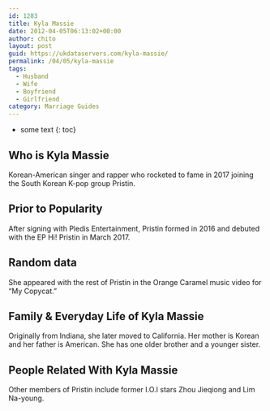 ```yaml
---
id: 1283
title: Kyla Massie
date: 2012-04-05T06:13:02+00:00
author: chito
layout: post
guid: https://ukdataservers.com/kyla-massie/
permalink: /04/05/kyla-massie
tags:
  - Husband
  - Wife
  - Boyfriend
  - Girlfriend
category: Marriage Guides
---
```


* some text
{: toc}
          
          
## Who is  Kyla Massie
                  
                  
                  
Korean-American singer and rapper who rocketed to fame in 2017 joining the South Korean K-pop group Pristin.
                  
                
                
                
## Prior to Popularity 
                  
                  
                  
After signing with Pledis Entertainment, Pristin formed in 2016 and debuted with the EP Hi! Pristin in March 2017.
                  
                
                
                
## Random data 
                  
                  
                  
She appeared with the rest of Pristin in the Orange Caramel music video for &#8220;My Copycat.&#8221;
                  
                
                
                
## Family & Everyday Life of Kyla Massie
                  
                  
                  
Originally from Indiana, she later moved to California. Her mother is Korean and her father is American. She has one older brother and a younger sister.
                  
                
                
                
## People Related With  Kyla Massie
                  
                  
                  
Other members of Pristin include former I.O.I stars Zhou Jieqiong and Lim Na-young.
                  
                
              
            
          
          
          
    
    
  
